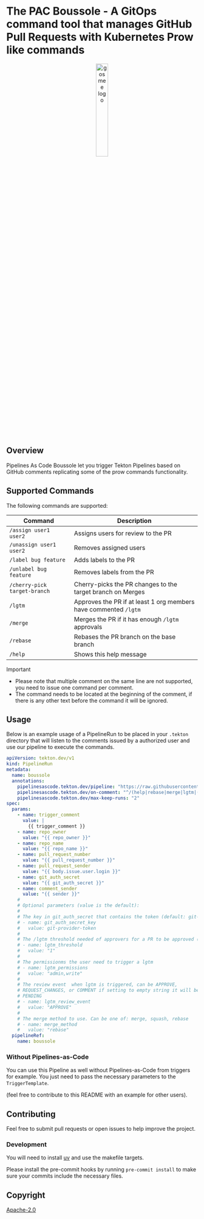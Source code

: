 # The PAC Boussole - A GitOps command tool that manages GitHub Pull Requests with Kubernetes Prow like commands

<p align="center">
<img alt="gosmee logo" src="https://github.com/user-attachments/assets/1fef492b-3b40-4ef8-a934-b9a76517973e" width="25%" height="25%">
</p>


## Overview

Pipelines As Code Boussole let you trigger Tekton Pipelines based on GitHub comments replicating some of the prow commands functionality.

## Supported Commands

The following commands are supported:

| Command                      | Description                                                      |
|------------------------------|------------------------------------------------------------------|
| `/assign user1 user2`        | Assigns users for review to the PR                               |
| `/unassign user1 user2`      | Removes assigned users                                           |
| `/label bug feature`         | Adds labels to the PR                                            |
| `/unlabel bug feature`       | Removes labels from the PR                                       |
| `/cherry-pick target-branch` | Cherry-picks the PR changes to the target branch on Merges       |
| `/lgtm`                      | Approves the PR if at least 1 org members have commented `/lgtm` |
| `/merge`                     | Merges the PR if it has enough `/lgtm` approvals                 |
| `/rebase`                    | Rebases the PR branch on the base branch                         |
| `/help`                      | Shows this help message                                          |

> [!IMPORTANT]
>
> * Please note that multiple comment on the same line are not supported, you need to issue one command per comment.
> * The command needs to be located at the beginning of the comment, if there is any other text before the command it will be ignored.

## Usage

Below is an example usage of a PipelineRun to be placed in your `.tekton`
directory that will listen to the comments issued by a authorized user and use
our pipeline to execute the commands.

```yaml
apiVersion: tekton.dev/v1
kind: PipelineRun
metadata:
  name: boussole
  annotations:
    pipelinesascode.tekton.dev/pipeline: "https://raw.githubusercontent.com/openshift-pipelines/pac-boussole/refs/heads/main/pipeline-boussole.yaml"
    pipelinesascode.tekton.dev/on-comment: "^/(help|rebase|merge|lgtm|(cherry-pick|assign|unassign|label|unlabel)[ ].*)$"
    pipelinesascode.tekton.dev/max-keep-runs: "2"
spec:
  params:
    - name: trigger_comment
      value: |
        {{ trigger_comment }}
    - name: repo_owner
      value: "{{ repo_owner }}"
    - name: repo_name
      value: "{{ repo_name }}"
    - name: pull_request_number
      value: "{{ pull_request_number }}"
    - name: pull_request_sender
      value: "{{ body.issue.user.login }}"
    - name: git_auth_secret
      value: "{{ git_auth_secret }}"
    - name: comment_sender
      value: "{{ sender }}"
    #
    # Optional parameters (value is the default):
    #
    # The key in git_auth_secret that contains the token (default: git-provider-token)
    # - name: git_auth_secret_key
    #   value: git-provider-token
    #
    # The /lgtm threshold needed of approvers for a PR to be approved (default: 1)
    # - name: lgtm_threshold
    #   value: "1"
    #
    # The permissionms the user need to trigger a lgtm
    # - name: lgtm_permissions
    #   value: "admin,write"
    #
    # The review event  when lgtm is triggered, can be APPROVE,
    # REQUEST_CHANGES, or COMMENT if setting to empty string it will be set as
    # PENDING
    # - name: lgtm_review_event
    #   value: "APPROVE"
    #
    # The merge method to use. Can be one of: merge, squash, rebase
    # - name: merge_method
    #   value: "rebase"
  pipelineRef:
    name: boussole
```

### Without Pipelines-as-Code

You can use this Pipeline as well without Pipelines-as-Code from triggers for
example. You just need to pass the necessary parameters to the
`TriggerTemplate`.

(feel free to contribute to this README with an example for other users).

## Contributing

Feel free to submit pull requests or open issues to help improve the
project.

### Development

You will need to install [uv](https://github.com/astral-sh/uv) and use the
makefile targets.

Please install the pre-commit hooks by running `pre-commit install` to make sure
your commits include the necessary files.

## Copyright

[Apache-2.0](./LICENSE)
